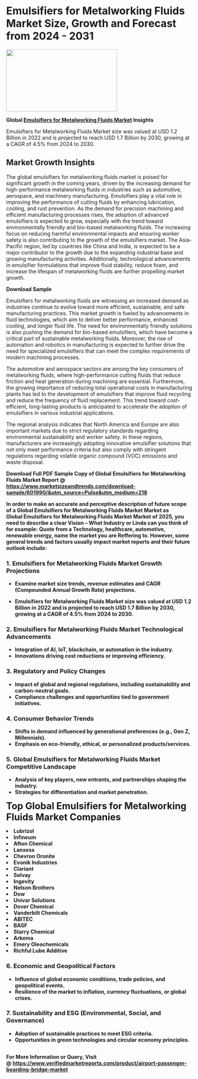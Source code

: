 <H1>Emulsifiers for Metalworking Fluids Market Size, Growth and Forecast from 2024 - 2031</H1><img class="aligncenter size-medium wp-image-584254" src="https://thirdeyenews.in/wp-content/uploads/2024/09/Global-Market-Research-300x168.jpeg" alt="" width="300" height="168" /><p><strong>Global&nbsp;<a href="https://www.marketsizeandtrends.com/download-sample/601990/&amp;utm_source=Pulse&amp;utm_medium=218">Emulsifiers for Metalworking Fluids Market</a> Insights</strong></p><p>Emulsifiers for Metalworking Fluids Market size was valued at USD 1.2 Billion in 2022 and is projected to reach USD 1.7 Billion by 2030, growing at a CAGR of 4.5% from 2024 to 2030.</p><p><h2>Market Growth Insights</h2> <p>The global emulsifiers for metalworking fluids market is poised for significant growth in the coming years, driven by the increasing demand for high-performance metalworking fluids in industries such as automotive, aerospace, and machinery manufacturing. Emulsifiers play a vital role in improving the performance of cutting fluids by enhancing lubrication, cooling, and rust prevention. As the demand for precision machining and efficient manufacturing processes rises, the adoption of advanced emulsifiers is expected to grow, especially with the trend toward environmentally friendly and bio-based metalworking fluids. The increasing focus on reducing harmful environmental impacts and ensuring worker safety is also contributing to the growth of the emulsifiers market. The Asia-Pacific region, led by countries like China and India, is expected to be a major contributor to the growth due to the expanding industrial base and growing manufacturing activities. Additionally, technological advancements in emulsifier formulations that improve fluid stability, reduce foam, and increase the lifespan of metalworking fluids are further propelling market growth.</p> <p><strong>Download Sample</strong></p> <p>Emulsifiers for metalworking fluids are witnessing an increased demand as industries continue to evolve toward more efficient, sustainable, and safe manufacturing practices. This market growth is fueled by advancements in fluid technologies, which aim to deliver better performance, enhanced cooling, and longer fluid life. The need for environmentally friendly solutions is also pushing the demand for bio-based emulsifiers, which have become a critical part of sustainable metalworking fluids. Moreover, the rise of automation and robotics in manufacturing is expected to further drive the need for specialized emulsifiers that can meet the complex requirements of modern machining processes.</p> <p>The automotive and aerospace sectors are among the key consumers of metalworking fluids, where high-performance cutting fluids that reduce friction and heat generation during machining are essential. Furthermore, the growing importance of reducing total operational costs in manufacturing plants has led to the development of emulsifiers that improve fluid recycling and reduce the frequency of fluid replacement. This trend toward cost-efficient, long-lasting products is anticipated to accelerate the adoption of emulsifiers in various industrial applications.</p> <p>The regional analysis indicates that North America and Europe are also important markets due to strict regulatory standards regarding environmental sustainability and worker safety. In these regions, manufacturers are increasingly adopting innovative emulsifier solutions that not only meet performance criteria but also comply with stringent regulations regarding volatile organic compound (VOC) emissions and waste disposal.</p> <p><strong></p><p><span class=""><strong>Download Full PDF Sample Copy of Global Emulsifiers for Metalworking Fluids Market Report</strong> @ <a href="https://www.marketsizeandtrends.com/download-sample/601990/&amp;utm_source=Pulse&amp;utm_medium=218" target="_blank">https://www.marketsizeandtrends.com/download-sample/601990/&amp;utm_source=Pulse&amp;utm_medium=218</a></span></p><p>In order to make an accurate and perceptive description of future scope of a Global&nbsp;Emulsifiers for Metalworking Fluids Market Market as Global&nbsp;Emulsifiers for Metalworking Fluids Market Market of 2025, you need to describe a clear Vision &ndash; What Industry or Linda can you think of for example: Quote from a Technology, healthcare, automotive, renewable energy, name the market you are Reffering to. However, some general trends and factors usually impact market reports and their future outlook include:</p><h3>1.&nbsp;<strong>Emulsifiers for Metalworking Fluids Market Growth Projections</strong></h3><ul><li>Examine market size trends, revenue estimates and CAGR (Compounded Annual Growth Rate) projections.</li><li><p>Emulsifiers for Metalworking Fluids Market size was valued at USD 1.2 Billion in 2022 and is projected to reach USD 1.7 Billion by 2030, growing at a CAGR of 4.5% from 2024 to 2030.</p></li></ul><h3>2.&nbsp;<strong>Emulsifiers for Metalworking Fluids Market Technological Advancements</strong></h3><ul><li>Integration of AI, IoT, blockchain, or automation in the industry.</li><li>Innovations driving cost reductions or improving efficiency.</li></ul><h3>3.&nbsp;<strong>Regulatory and Policy Changes</strong></h3><ul><li>Impact of global and regional regulations, including sustainability and carbon-neutral goals.</li><li>Compliance challenges and opportunities tied to government initiatives.</li></ul><h3>4.&nbsp;<strong>Consumer Behavior Trends</strong></h3><ul><li>Shifts in demand influenced by generational preferences (e.g., Gen Z, Millennials).</li><li>Emphasis on eco-friendly, ethical, or personalized products/services.</li></ul><h3>5.&nbsp;<strong>Global Emulsifiers for Metalworking Fluids Market Competitive Landscape</strong></h3><ul><li>Analysis of key players, new entrants, and partnerships shaping the industry.</li><li>Strategies for differentiation and market penetration.</li></ul><p data-pm-slice="1 1 []"><span style="color: inherit; font-family: inherit; font-size: 25px;">Top Global Emulsifiers for Metalworking Fluids Market Companies</span></p><div class="" data-test-id=""><p><li>Lubrizol</li><li> Infineum</li><li> Afton Chemical</li><li> Lanxess</li><li> Chevron Oronite</li><li> Evonik Industries</li><li> Clariant</li><li> Solvay</li><li> Ingevity</li><li> Nelson Brothers</li><li> Dow</li><li> Univar Solutions</li><li> Dover Chemical</li><li> Vanderbilt Chemicals</li><li> ABITEC</li><li> BASF</li><li> Starry Chemical</li><li> Arkema</li><li> Emery Oleochemicals</li><li> Richful Lube Additive</li></p></div><h3>6.&nbsp;<strong>Economic and Geopolitical Factors</strong></h3><ul><li>Influence of global economic conditions, trade policies, and geopolitical events.</li><li>Resilience of the market to inflation, currency fluctuations, or global crises.</li></ul><h3>7.&nbsp;<strong>Sustainability and ESG (Environmental, Social, and Governance)</strong></h3><ul><li>Adoption of sustainable practices to meet ESG criteria.</li><li>Opportunities in green technologies and circular economy principles.</li></ul><h2><strong style="font-size: 14px;">For More Information or Query, Visit @&nbsp;</strong><a style="background-color: #ffffff; font-size: 14px;" href="https://www.marketsizeandtrends.com/report/emulsifiers-for-metalworking-fluids-market/" target="_blank">https://www.verifiedmarketreports.com/product/airport-passenger-boarding-bridge-market</a></h2>
